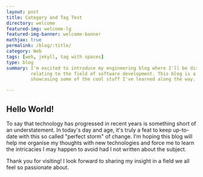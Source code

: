 ```yaml
---
layout: post
title: Category and Tag Test
directory: welcome
featured-img: welcome-lg
featured-img-banner: welcome-banner
mathjax: true
permalink: /blog/:title/
category: Web
tags: [web, jekyll, tag with spaces]
type: blog
summary: I'm excited to introduce my engineering blog where I'll be discussing anything and everything
         relating to the field of software development. This blog is a means for me to to document my progress throughout my career, as well as 
         showcasing some of the cool stuff I've learned along the way.

---
```


## Hello World!

To say that technology has progressed in recent years is something short of an understatement.
In today's day and age, it's truly a feat to keep up-to-date with this so called "perfect storm" of change.
I'm hoping this blog will help me organise my thoughts with new technologies and force me to learn the intricacies I 
may happen to avoid had I not written about the subject.

Thank you for visiting! I look forward to sharing my insight in a field we all feel so passionate about.